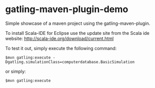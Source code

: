 gatling-maven-plugin-demo
=========================

Simple showcase of a maven project using the gatling-maven-plugin.



To install Scala-IDE for Eclipse use the update site from the Scala ide website:
http://scala-ide.org/download/current.html



To test it out, simply execute the following command:

    $mvn gatling:execute -Dgatling.simulationClass=computerdatabase.BasicSimulation

or simply:

    $mvn gatling:execute
